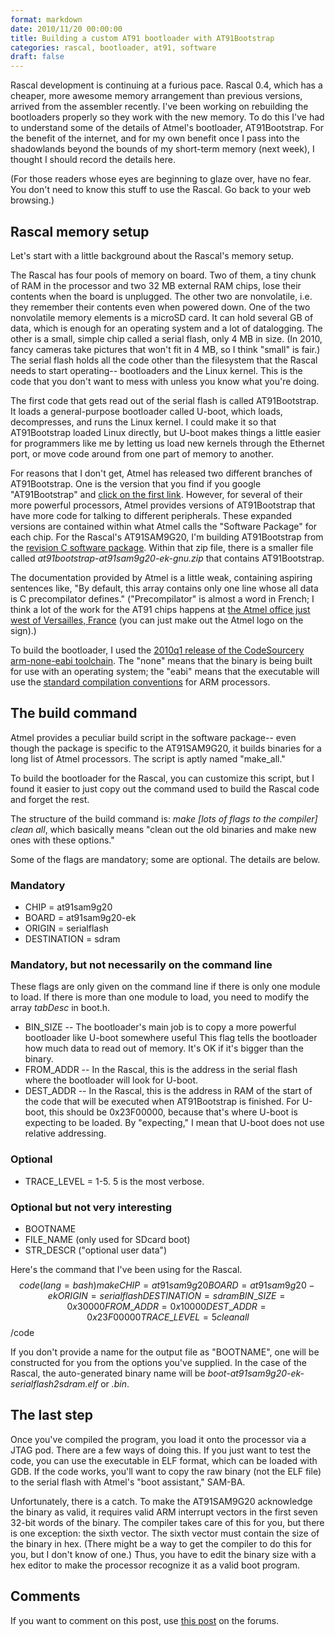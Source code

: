 ```yaml
---
format: markdown
date: 2010/11/20 00:00:00
title: Building a custom AT91 bootloader with AT91Bootstrap
categories: rascal, bootloader, at91, software
draft: false
---
```

Rascal development is continuing at a furious pace. Rascal 0.4, which has a cheaper, more awesome memory arrangement than previous versions, arrived from the assembler recently. I've been working on rebuilding the bootloaders properly so they work with the new memory. To do this I've had to understand some of the details of Atmel's bootloader, AT91Bootstrap. For the benefit of the internet, and for my own benefit once I pass into the shadowlands beyond the bounds of my short-term memory (next week), I thought I should record the details here.

(For those readers whose eyes are beginning to glaze over, have no fear. You don't need to know this stuff to use the Rascal. Go back to your web browsing.)

## Rascal memory setup ##

Let's start with a little background about the Rascal's memory setup.

The Rascal has four pools of memory on board. Two of them, a tiny chunk of RAM in the processor and two 32 MB external RAM chips, lose their contents when the board is unplugged. The other two are nonvolatile, i.e. they remember their contents even when powered down. One of the two nonvolatile memory elements is a microSD card. It can hold several GB of data, which is enough for an operating system and a lot of datalogging. The other is a small, simple chip called a serial flash, only 4 MB in size. (In 2010, fancy cameras take pictures that won't fit in 4 MB, so I think "small" is fair.) The serial flash holds all the code other than the filesystem that the Rascal needs to start operating-- bootloaders and the Linux kernel. This is the code that you don't want to mess with unless you know what you're doing.

The first code that gets read out of the serial flash is called AT91Bootstrap. It loads a general-purpose bootloader called U-boot, which loads, decompresses, and runs the Linux kernel. I could make it so that AT91Bootstrap loaded Linux directly, but U-boot makes things a little easier for programmers like me by letting us load new kernels through the Ethernet port, or move code around from one part of memory to another.

For reasons that I don't get, Atmel has released two different branches of AT91Bootstrap. One is the version that you find if you google "AT91Bootstrap" and [click on the first link][1]. However, for several of their more powerful processors, Atmel provides versions of AT91Bootstrap that have more code for talking to different peripherals. These expanded versions are contained within what Atmel calls the "Software Package" for each chip. For the Rascal's AT91SAM9G20, I'm building AT91Bootstrap from the [revision C software package][2]. Within that zip file, there is a smaller file called _at91bootstrap-at91sam9g20-ek-gnu.zip_ that contains AT91Bootstrap.

The documentation provided by Atmel is a little weak, containing aspiring sentences like, "By default, this array contains only one line whose all data is C precompilator defines." ("Precompilator" is almost a word in French; I think a lot of the work for the AT91 chips happens at [the Atmel office just west of Versailles, France][3] (you can just make out the Atmel logo on the sign).)

To build the bootloader, I used the [2010q1 release of the CodeSourcery arm-none-eabi toolchain][4]. The "none" means that the binary is being built for use with an operating system; the "eabi" means that the executable will use the [standard compilation conventions][5] for ARM processors.

## The build command ##

Atmel provides a peculiar build script in the software package-- even though the package is specific to the AT91SAM9G20, it builds binaries for a long list of Atmel processors. The script is aptly named "make\_all."

To build the bootloader for the Rascal, you can customize this script, but I found it easier to just copy out the command used to build the Rascal code and forget the rest.

The structure of the build command is: *make \[lots of flags to the compiler\] clean all*, which basically means "clean out the old binaries and make new ones with these options."

Some of the flags are mandatory; some are optional. The details are below.

### Mandatory ###
 * CHIP = at91sam9g20
 * BOARD = at91sam9g20-ek
 * ORIGIN = serialflash
 * DESTINATION = sdram

### Mandatory, but not necessarily on the command line ###
These flags are only given on the command line if there is only one module to load. If there is more than one module to load, you need to modify the array _tabDesc_ in boot.h.

 * BIN_SIZE -- The bootloader's main job is to copy a more powerful bootloader like U-boot somewhere useful This flag tells the bootloader how much data to read out of memory. It's OK if it's bigger than the binary.
 * FROM_ADDR -- In the Rascal, this is the address in the serial flash where the bootloader will look for U-boot.
 * DEST_ADDR -- In the Rascal, this is the address in RAM of the start of the code that will be executed when AT91Bootstrap is finished. For U-boot, this should be 0x23F00000, because that's where U-boot is expecting to be loaded. By "expecting," I mean that U-boot does not use relative addressing.

### Optional ###
 * TRACE_LEVEL = 1-5. 5 is the most verbose.

### Optional but not very interesting ###
 * BOOTNAME
 * FILE_NAME (only used for SDcard boot)
 * STR_DESCR ("optional user data")

Here's the command that I've been using for the Rascal.
$$code(lang=bash)
make CHIP=at91sam9g20   BOARD=at91sam9g20-ek   ORIGIN=serialflash   DESTINATION=sdram
BIN\_SIZE=0x30000   FROM\_ADDR=0x10000   DEST\_ADDR=0x23F00000 TRACE\_LEVEL=5 clean all
$$/code

If you don't provide a name for the output file as "BOOTNAME", one will be constructed for you from the options you've supplied. In the case of the Rascal, the auto-generated binary name will be *boot-at91sam9g20-ek-serialflash2sdram.elf* or *.bin*.

## The last step ##

Once you've compiled the program, you load it onto the processor via a JTAG pod. There are a few ways of doing this. If you just want to test the code, you can use the executable in ELF format, which can be loaded with GDB. If the code works, you'll want to copy the raw binary (not the ELF file) to the serial flash with Atmel's "boot assistant," SAM-BA.

Unfortunately, there is a catch. To make the AT91SAM9G20 acknowledge the binary as valid, it requires valid ARM interrupt vectors in the first seven 32-bit words of the binary. The compiler takes care of this for you, but there is one exception: the sixth vector. The sixth vector must contain the size of the binary in hex. (There might be a way to get the compiler to do this for you, but I don't know of one.) Thus, you have to edit the binary size with a hex editor to make the processor recognize it as a valid boot program.

## Comments ##
If you want to comment on this post, use [this post][6] on the forums.

[1]: http://www.google.com/search?q=at91bootstrap&btnI
[2]: http://www.atmel.com/dyn/resources/prod_documents/at91sam9g20-revC-ek-softpack-1.8.zip
[3]: http://maps.google.com/maps?f=q&source=s_q&hl=en&geocode=&q=Atmel+Europe,+Montigny-le-Bretonneux,+France&sll=48.79239,2.037964&sspn=0.59349,1.83609&ie=UTF8&hq=Atmel+Europe,&hnear=Montigny-le-Bretonneux,+Yvelines,+Ile-de-France,+France&ll=48.792164,2.035904&spn=0.074187,0.229511&t=h&z=13&layer=c&cbll=48.792243,2.035943&panoid=1V_zVDQapbFPad8XBsE4Sw&cbp=12,126.27,,1,8.4
[4]: http://www.codesourcery.com/sgpp/lite/arm/portal/release1294
[5]: http://en.wikipedia.org/wiki/Application_binary_interface
[6]: http://rascalmicro.com/forum/viewtopic.php?f=7&t=15